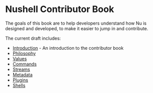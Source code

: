 # Nushell Contributor Book

The goals of this book are to help developers understand how Nu is designed and developed, to make it easier to jump in and contribute.

The current draft includes:

* [Introduction](introduction.md) - An introduction to the contributor book
* [Philosophy](philosophy.md)
* [Values](values.md)
* [Commands](commands.md)
* [Streams](streams.md)
* [Metadata](metadata.md)
* [Plugins](plugins.md)
* [Shells](shells.md)
